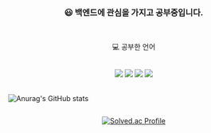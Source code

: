 <div align="center">


### :smiley: 백엔드에 관심을 가지고 공부중입니다. 



<br>

💻 공부한 언어 

<br>

<img src="https://img.shields.io/badge/C++-00599C?style=for-the-badge&logo=c++&logoColor=white">
<img src="https://img.shields.io/badge/Java-A8B9CC?style=for-the-badge&logo=Java&logoColor=white">
<img src="https://img.shields.io/badge/JavaScript-F7DF1E?style=for-the-badge&logo=JavaScript&logoColor=white">
<img src="https://img.shields.io/badge/TypeScript-3178C6?style=for-the-badge&logo=TypeScript&logoColor=white">


<br>
<br>


<div style="display: flex; ">

<div style="margin-right: 20px;">

![Anurag's GitHub stats](https://github-readme-stats.vercel.app/api?username=JYK75&show_icons=true&theme=radical)
</div>


</div>

[![Solved.ac Profile](http://mazassumnida.wtf/api/generate_badge?boj=aes4546)](https://solved.ac/aes4546)



</div>
